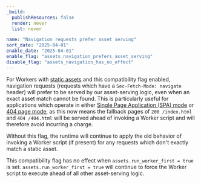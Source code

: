 ```yaml
---
_build:
  publishResources: false
  render: never
  list: never

name: "Navigation requests prefer asset serving"
sort_date: "2025-04-01"
enable_date: "2025-04-01"
enable_flag: "assets_navigation_prefers_asset_serving"
disable_flag: "assets_navigation_has_no_effect"
---
```


For Workers with [static assets](/workers/static-assets/) and this compatibility flag enabled, navigation requests (requests which have a `Sec-Fetch-Mode: navigate` header) will prefer to be served by our asset-serving logic, even when an exact asset match cannot be found. This is particularly useful for applications which operate in either [Single Page Application (SPA) mode](/workers/static-assets/routing/#not_found_handling--404-page--single-page-application--none) or [404 page mode](/workers/static-assets/routing/#not_found_handling--404-page--single-page-application--none), as this now means the fallback pages of `200 /index.html` and `404 /404.html` will be served ahead of invoking a Worker script and will therefore avoid incurring a charge.

Without this flag, the runtime will continue to apply the old behavior of invoking a Worker script (if present) for any requests which don't exactly match a static asset.

This compatibility flag has no effect when `assets.run_worker_first = true` is set. `assets.run_worker_first = true` will continue to force the Worker script to execute ahead of all other asset-serving logic.
